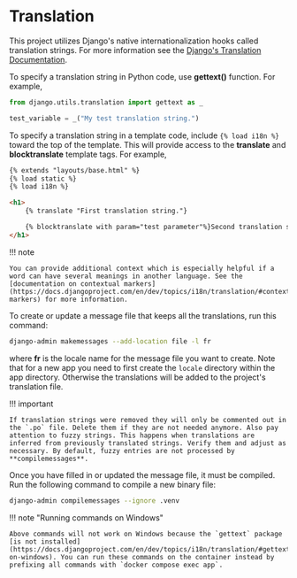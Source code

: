 # Translation

This project utilizes Django's native internationalization hooks called translation strings. For more information see the [Django's Translation Documentation](https://docs.djangoproject.com/en/4.0/topics/i18n/translation/).

To specify a translation string in Python code, use **gettext()** function. For example,

```python
from django.utils.translation import gettext as _

test_variable = _("My test translation string.")
```

To specify a translation string in a template code, include `{% load i18n %}` toward the top of the template. This will provide access to the **translate** and **blocktranslate** template tags. For example,

```html
{% extends "layouts/base.html" %}
{% load static %}
{% load i18n %}

<h1>
    {% translate "First translation string."}

    {% blocktranslate with param="test parameter"%}Second translation string with {{ param }}.{% endblocktranslate %}
</h1>
```

!!! note

    You can provide additional context which is especially helpful if a word can have several meanings in another language. See the [documentation on contextual markers](https://docs.djangoproject.com/en/dev/topics/i18n/translation/#contextual-markers) for more information.

To create or update a message file that keeps all the translations, run this command:

```sh
django-admin makemessages --add-location file -l fr
```

where **fr** is the locale name for the message file you want to create. Note that for a new app you need to first create the `locale` directory within the app directory. Otherwise the translations will be added to the project's translation file.

!!! important

    If translation strings were removed they will only be commented out in the `.po` file. Delete them if they are not needed anymore. Also pay attention to fuzzy strings. This happens when translations are inferred from previously translated strings. Verify them and adjust as necessary. By default, fuzzy entries are not processed by **compilemessages**.

Once you have filled in or updated the message file, it must be compiled. Run the following command to compile a new binary file:

```sh
django-admin compilemessages --ignore .venv
```

!!! note "Running commands on Windows"

    Above commands will not work on Windows because the `gettext` package [is not installed](https://docs.djangoproject.com/en/dev/topics/i18n/translation/#gettext-on-windows). You can run these commands on the container instead by prefixing all commands with `docker compose exec app`.
